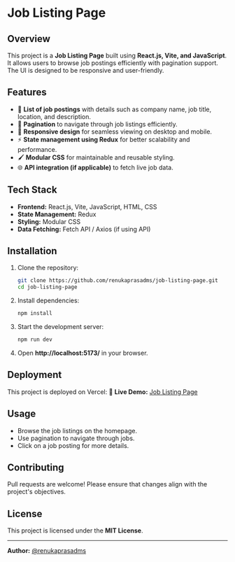# Job Listing Page

## Overview
This project is a **Job Listing Page** built using **React.js, Vite, and JavaScript**. It allows users to browse job postings efficiently with pagination support. The UI is designed to be responsive and user-friendly.

## Features
- 🏢 **List of job postings** with details such as company name, job title, location, and description.
- 📄 **Pagination** to navigate through job listings efficiently.
- 🎨 **Responsive design** for seamless viewing on desktop and mobile.
- ⚡ **State management using Redux** for better scalability and performance.
- 🖌 **Modular CSS** for maintainable and reusable styling.
- 🌐 **API integration (if applicable)** to fetch live job data.

## Tech Stack
- **Frontend:** React.js, Vite, JavaScript, HTML, CSS
- **State Management:** Redux
- **Styling:** Modular CSS
- **Data Fetching:** Fetch API / Axios (if using API)

## Installation
1. Clone the repository:
   ```bash
   git clone https://github.com/renukaprasadms/job-listing-page.git
   cd job-listing-page
   ```
2. Install dependencies:
   ```bash
   npm install
   ```
3. Start the development server:
   ```bash
   npm run dev
   ```
4. Open **http://localhost:5173/** in your browser.

## Deployment
This project is deployed on Vercel:
🔗 **Live Demo:** [Job Listing Page](https://job-listing-page-virid.vercel.app/)

## Usage
- Browse the job listings on the homepage.
- Use pagination to navigate through jobs.
- Click on a job posting for more details.


## Contributing
Pull requests are welcome! Please ensure that changes align with the project's objectives.

## License
This project is licensed under the **MIT License**.

---
**Author:** [@renukaprasadms](https://github.com/renukaprasadms)

